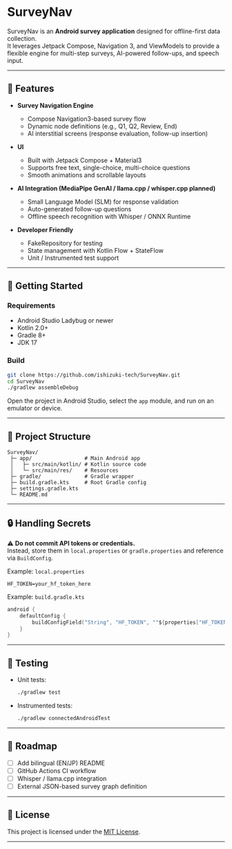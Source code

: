 # SurveyNav

SurveyNav is an **Android survey application** designed for offline-first data collection.  
It leverages Jetpack Compose, Navigation 3, and ViewModels to provide a flexible engine for multi-step surveys, AI-powered follow-ups, and speech input.

---

## 📌 Features

- **Survey Navigation Engine**  
  - Compose Navigation3-based survey flow  
  - Dynamic node definitions (e.g., Q1, Q2, Review, End)  
  - AI interstitial screens (response evaluation, follow-up insertion)

- **UI**  
  - Built with Jetpack Compose + Material3  
  - Supports free text, single-choice, multi-choice questions  
  - Smooth animations and scrollable layouts

- **AI Integration (MediaPipe GenAI / llama.cpp / whisper.cpp planned)**  
  - Small Language Model (SLM) for response validation  
  - Auto-generated follow-up questions  
  - Offline speech recognition with Whisper / ONNX Runtime

- **Developer Friendly**  
  - FakeRepository for testing  
  - State management with Kotlin Flow + StateFlow  
  - Unit / Instrumented test support

---

## 🚀 Getting Started

### Requirements
- Android Studio Ladybug or newer
- Kotlin 2.0+
- Gradle 8+
- JDK 17

### Build
```bash
git clone https://github.com/ishizuki-tech/SurveyNav.git
cd SurveyNav
./gradlew assembleDebug
```

Open the project in Android Studio, select the `app` module, and run on an emulator or device.

---

## 📂 Project Structure

```
SurveyNav/
 ├─ app/                 # Main Android app
 │   ├─ src/main/kotlin/ # Kotlin source code
 │   └─ src/main/res/    # Resources
 ├─ gradle/              # Gradle wrapper
 ├─ build.gradle.kts     # Root Gradle config
 ├─ settings.gradle.kts
 └─ README.md
```

---

## 🔒 Handling Secrets

⚠️ **Do not commit API tokens or credentials.**  
Instead, store them in `local.properties` or `gradle.properties` and reference via `BuildConfig`.

Example: `local.properties`
```properties
HF_TOKEN=your_hf_token_here
```

Example: `build.gradle.kts`
```kotlin
android {
    defaultConfig {
        buildConfigField("String", "HF_TOKEN", ""${properties["HF_TOKEN"] ?: ""}"")
    }
}
```

---

## 🧪 Testing

- Unit tests:
  ```bash
  ./gradlew test
  ```
- Instrumented tests:
  ```bash
  ./gradlew connectedAndroidTest
  ```

---

## 📌 Roadmap

- [ ] Add bilingual (EN/JP) README  
- [ ] GitHub Actions CI workflow  
- [ ] Whisper / llama.cpp integration  
- [ ] External JSON-based survey graph definition  

---

## 📜 License

This project is licensed under the [MIT License](https://opensource.org/licenses/MIT).

---
